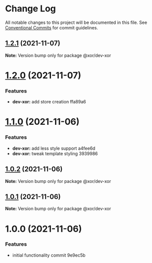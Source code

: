 # Change Log

All notable changes to this project will be documented in this file.
See [Conventional Commits](https://conventionalcommits.org) for commit guidelines.

## [1.2.1](/compare/@xor/dev-xor@1.2.0...@xor/dev-xor@1.2.1) (2021-11-07)

**Note:** Version bump only for package @xor/dev-xor





# [1.2.0](/compare/@xor/dev-xor@1.1.0...@xor/dev-xor@1.2.0) (2021-11-07)


### Features

* **dev-xor:** add store creation ffa89a6





# [1.1.0](/compare/@xor/dev-xor@1.0.2...@xor/dev-xor@1.1.0) (2021-11-06)


### Features

* **dev-xor:** add less style support a4fee6d
* **dev-xor:** tweak template styling 3939986





## [1.0.2](/compare/@xor/dev-xor@1.0.1...@xor/dev-xor@1.0.2) (2021-11-06)

**Note:** Version bump only for package @xor/dev-xor





## [1.0.1](/compare/@xor/dev-xor@1.0.0...@xor/dev-xor@1.0.1) (2021-11-06)

**Note:** Version bump only for package @xor/dev-xor





# 1.0.0 (2021-11-06)


### Features

* initial functionality commit 9e9ec5b
